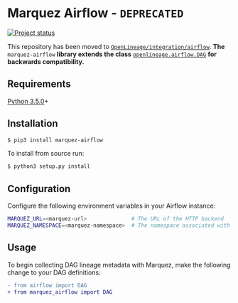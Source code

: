 # Marquez Airflow - `DEPRECATED`

[![Project status](https://img.shields.io/badge/status-deprecated-orange.svg)]()

This repository has been moved to [`OpenLineage/integration/airflow`](https://github.com/OpenLineage/OpenLineage/tree/main/integration/airflow). **The** `marquez-airflow` **library extends the class** [`openlineage.airflow.DAG`](https://github.com/OpenLineage/OpenLineage/blob/main/integration/airflow/openlineage/airflow/dag.py) **for backwards compatibility.**

## Requirements

[Python 3.5.0](https://www.python.org/downloads)+

## Installation

```bash
$ pip3 install marquez-airflow
```

To install from source run:

```bash
$ python3 setup.py install
```

## Configuration

Configure the following environment variables in your Airflow instance:

```bash
MARQUEZ_URL=<marquez-url>              # The URL of the HTTP backend
MARQUEZ_NAMESPACE=<marquez-namespace>  # The namespace associated with the collected metadata
```

## Usage

To begin collecting DAG lineage metadata with Marquez, make the following change to your DAG definitions:

```diff
- from airflow import DAG
+ from marquez_airflow import DAG
```